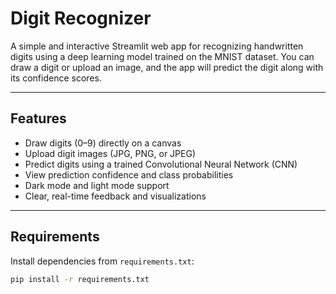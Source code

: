 # Digit Recognizer

A simple and interactive Streamlit web app for recognizing handwritten digits using a deep learning model trained on the MNIST dataset. You can draw a digit or upload an image, and the app will predict the digit along with its confidence scores.

---

## Features

- Draw digits (0–9) directly on a canvas
- Upload digit images (JPG, PNG, or JPEG)
- Predict digits using a trained Convolutional Neural Network (CNN)
- View prediction confidence and class probabilities
- Dark mode and light mode support
- Clear, real-time feedback and visualizations

---

## Requirements

Install dependencies from `requirements.txt`:

```bash
pip install -r requirements.txt
